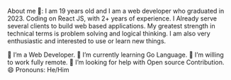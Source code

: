 About me 💬:
I am 19 years old and I am a web developer who graduated in 2023. Coding on React JS, with 2+ years of experience. I Already serve several clients to build web based applications. My greatest strength in technical terms is problem solving and logical thinking. I am also very enthusiastic and interested to use or learn new things.

🔭 I’m a Web Developer.
🌱 I’m currently learning Go Language.
👯 I’m willing to work fully remote.
🤔 I’m looking for help with Open source Contribution.
😄 Pronouns: He/Him
